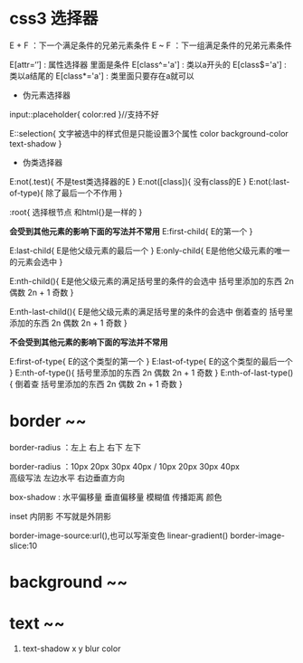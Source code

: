 # css3 选择器

E + F ：下一个满足条件的兄弟元素条件
E ~ F ：下一组满足条件的兄弟元素条件

E[attr=‘’] : 属性选择器 里面是条件
E[class^='a'] : 类以a开头的
E[class$='a'] : 类以a结尾的
E[class*='a'] : 类里面只要存在a就可以

- 伪元素选择器

input::placeholder{
    color:red
}//支持不好

E::selection{
    文字被选中的样式但是只能设置3个属性
    color
    background-color
    text-shadow
}

- 伪类选择器

E:not(.test){
不是test类选择器的E
}
E:not([class]){
没有class的E
}
E:not(:last-of-type){
    除了最后一个不作用
}

:root{
    选择根节点 和html{}是一样的
}

**会受到其他元素的影响下面的写法并不常用**
E:first-child{
    E的第一个
}

E:last-child{
    E是他父级元素的最后一个
}
E:only-child{
    E是他他父级元素的唯一的元素会选中
}

E:nth-child(){
    E是他父级元素的满足括号里的条件的会选中
    括号里添加的东西
    2n 偶数
    2n + 1 奇数
}

E:nth-last-child(){
    E是他父级元素的满足括号里的条件的会选中
    倒着查的
    括号里添加的东西
    2n 偶数
    2n + 1 奇数
}

**不会受到其他元素的影响下面的写法并不常用**

E:first-of-type{
    E的这个类型的第一个
}
E:last-of-type{
    E的这个类型的最后一个
}
E:nth-of-type(){
    括号里添加的东西
    2n 偶数
    2n + 1 奇数
}
E:nth-of-last-type(){
    倒着查
    括号里添加的东西
    2n 偶数
    2n + 1 奇数
}

# border ~~

border-radius ：左上 右上  右下 左下

border-radius ：10px 20px 30px 40px / 10px 20px 30px 40px  
高级写法  左边水平  右边垂直方向

box-shadow : 水平偏移量 垂直偏移量 模糊值 传播距离  颜色

inset 内阴影  不写就是外阴影


border-image-source:url(),也可以写渐变色 linear-gradient()
border-image-slice:10

# background ~~


# text ~~

1. text-shadow  x y blur color


